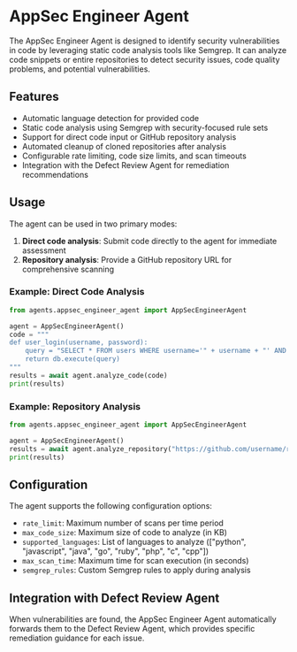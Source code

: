 # AppSec Engineer Agent

The AppSec Engineer Agent is designed to identify security vulnerabilities in code by leveraging static code analysis tools like Semgrep. It can analyze code snippets or entire repositories to detect security issues, code quality problems, and potential vulnerabilities.

## Features

- Automatic language detection for provided code
- Static code analysis using Semgrep with security-focused rule sets
- Support for direct code input or GitHub repository analysis
- Automated cleanup of cloned repositories after analysis
- Configurable rate limiting, code size limits, and scan timeouts
- Integration with the Defect Review Agent for remediation recommendations

## Usage

The agent can be used in two primary modes:

1. **Direct code analysis**: Submit code directly to the agent for immediate assessment
2. **Repository analysis**: Provide a GitHub repository URL for comprehensive scanning

### Example: Direct Code Analysis

```python
from agents.appsec_engineer_agent import AppSecEngineerAgent

agent = AppSecEngineerAgent()
code = """
def user_login(username, password):
    query = "SELECT * FROM users WHERE username='" + username + "' AND password='" + password + "'"
    return db.execute(query)
"""
results = await agent.analyze_code(code)
print(results)
```

### Example: Repository Analysis

```python
from agents.appsec_engineer_agent import AppSecEngineerAgent

agent = AppSecEngineerAgent()
results = await agent.analyze_repository("https://github.com/username/repo")
print(results)
```

## Configuration

The agent supports the following configuration options:

- `rate_limit`: Maximum number of scans per time period
- `max_code_size`: Maximum size of code to analyze (in KB)
- `supported_languages`: List of languages to analyze (["python", "javascript", "java", "go", "ruby", "php", "c", "cpp"])
- `max_scan_time`: Maximum time for scan execution (in seconds)
- `semgrep_rules`: Custom Semgrep rules to apply during analysis

## Integration with Defect Review Agent

When vulnerabilities are found, the AppSec Engineer Agent automatically forwards them to the Defect Review Agent, which provides specific remediation guidance for each issue. 
